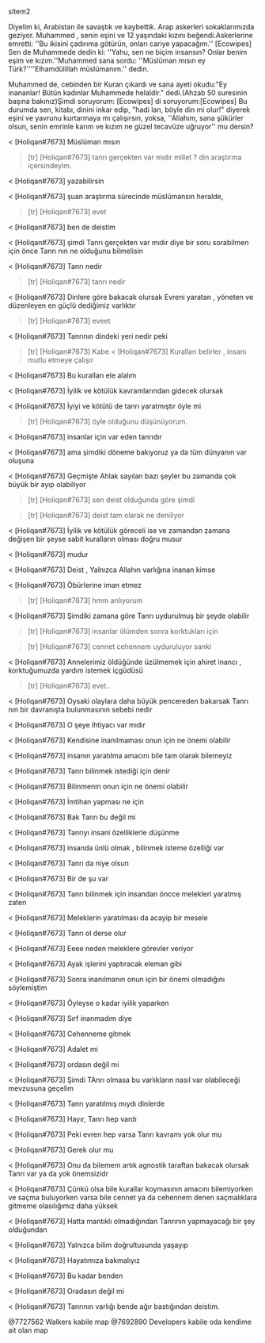  sitem2

Diyelim ki, Arabistan ile savaştık ve kaybettik. Arap askerleri sokaklarımızda geziyor. Muhammed , senin eşini ve 12 yaşındaki kızını beğendi.Askerlerine emretti: ''Bu ikisini çadırıma götürün, onları cariye yapacağım.''
[Ecowipes] Sen de Muhammede dedin ki: ''Yahu, sen ne biçim insansın? Onlar benim eşim ve kızım.''Muhammed sana sordu: ''Müslüman mısın ey Türk?''''Elhamdülillah müslümanım.'' dedin.

Muhammed de, cebinden bir Kuran çıkardı ve sana ayeti okudu:"Ey inananlar! Bütün kadınlar Muhammede helaldir." dedi.(Ahzab 50 suresinin başına bakınız)Şimdi soruyorum:
[Ecowipes] di soruyorum:[Ecowipes] Bu durumda sen, kitabı, dinini inkar edip, "hadi lan, böyle din mi olur!" diyerek eşini ve yavrunu kurtarmaya mı çalışırsın, yoksa, ''Allahım, sana şükürler olsun, senin emrinle karım ve kızım ne güzel tecavüze uğruyor'' mu dersin?




< [Holiqan#7673] Müslüman mısın

> [tr] [Holiqan#7673] tanrı gerçekten var mıdır millet ? din araştırma içersindeyim.

< [Holiqan#7673] yazabilirsin

< [Holiqan#7673] şuan araştırma sürecinde müslümansın heralde,

> [tr] [Holiqan#7673] evet

< [Holiqan#7673] ben de deistim

< [Holiqan#7673] şimdi Tanrı gerçekten var mıdır diye bir soru sorabilmen için önce Tanrı nın ne olduğunu bilmelisin

< [Holiqan#7673] Tanrı nedir

> [tr] [Holiqan#7673] tanrı nedir

< [Holiqan#7673] Dinlere göre bakacak olursak Evreni yaratan , yöneten ve düzenleyen en güçlü dediğimiz varlıktır

> [tr] [Holiqan#7673] eveet

< [Holiqan#7673] Tanrının dindeki yeri nedir peki

> [tr] [Holiqan#7673] Kabe
< [Holiqan#7673] Kuralları belirler , insanı mutlu etmeye çalışır

< [Holiqan#7673] Bu kuralları ele alalım

< [Holiqan#7673] İyilik ve kötülük kavramlarından gidecek olursak

< [Holiqan#7673] İyiyi ve kötütü de tanrı yaratmıştır öyle mi

> [tr] [Holiqan#7673] öyle olduğunu düşünüyorum.

< [Holiqan#7673] insanlar için var eden tanrıdır

< [Holiqan#7673] ama şimdiki döneme bakıyoruz ya da tüm dünyanın var oluşuna

< [Holiqan#7673] Geçmişte Ahlak sayılan bazı şeyler bu zamanda çok büyük bir ayıp olabiliyor

> [tr] [Holiqan#7673] sen deist olduğunda göre şimdi

> [tr] [Holiqan#7673] deist tam olarak ne deniliyor

< [Holiqan#7673] İyilik ve kötülük göreceli ise ve zamandan zamana değişen bir şeyse sabit kuralların olması doğru musur

< [Holiqan#7673] mudur

< [Holiqan#7673] Deist , Yalnızca Allahın varlığına inanan kimse

< [Holiqan#7673] Öbürlerine iman etmez

> [tr] [Holiqan#7673] hmm anlıyorum

< [Holiqan#7673] Şimdiki zamana göre Tanrı uydurulmuş bir şeyde olabilir

> [tr] [Holiqan#7673] insanlar ölümden sonra korktukları için

> [tr] [Holiqan#7673] cennet cehennem uyduruluyor sanki

< [Holiqan#7673] Annelerimiz öldüğünde üzülmemek için ahiret inancı , korktuğumuzda yardım istemek içgüdüsü

> [tr] [Holiqan#7673] evet..

< [Holiqan#7673] Oysaki olaylara daha büyük pencereden bakarsak Tanrı nın bir davranışta bulunmasının sebebi nedir

< [Holiqan#7673] O şeye ihtiyacı var mıdır

< [Holiqan#7673] Kendisine inanılmaması onun için ne önemi olabilir

< [Holiqan#7673] insanın yaratılma amacını bile tam olarak bilemeyiz

< [Holiqan#7673] Tanrı bilinmek istediği için denir

< [Holiqan#7673] Bilinmenin onun için ne önemi olabilir

< [Holiqan#7673] İmtihan yapması ne için

< [Holiqan#7673] Bak Tanrı bu değil mi

< [Holiqan#7673] Tanrıyı insani özelliklerle düşünme

< [Holiqan#7673] insanda ünlü olmak , bilinmek isteme özelliği var

< [Holiqan#7673] Tanrı da niye olsun

< [Holiqan#7673] Bir de şu var

< [Holiqan#7673] Tanrı bilinmek için insandan öncce melekleri yaratmış zaten

< [Holiqan#7673] Meleklerin yaratılması da acayip bir mesele

< [Holiqan#7673] Tanrı ol derse olur

< [Holiqan#7673] Eeee neden meleklere görevler veriyor

< [Holiqan#7673] Ayak işlerini yaptıracak eleman gibi

< [Holiqan#7673] Sonra inanılmanın onun için bir önemi olmadığını söylemiştim

< [Holiqan#7673] Öyleyse o kadar iyilik yaparken

< [Holiqan#7673] Sırf inanmadım diye

< [Holiqan#7673] Cehenneme gitmek

< [Holiqan#7673] Adalet mi

< [Holiqan#7673] ordasın değil mi

< [Holiqan#7673] Şimdi TAnrı olmasa bu varlıkların nasıl var olabileceği mevzusuna geçelim

< [Holiqan#7673] Tanrı yaratılmış mıydı dinlerde

< [Holiqan#7673] Hayır, Tanrı hep vardı

< [Holiqan#7673] Peki evren hep varsa Tanrı kavramı yok olur mu

< [Holiqan#7673] Gerek olur mu

< [Holiqan#7673] Onu da bilemem artık agnostik taraftan bakacak olursak Tanrı var ya da yok önemsizidr

< [Holiqan#7673] Çünkü olsa bile kurallar koymasının amacını bilemiyorken ve saçma buluyorken varsa bile cennet ya da cehennem denen saçmalıklara gitmeme olasılığımız daha yüksek

< [Holiqan#7673] Hatta mantıklı olmadığından Tanrının yapmayacağı bir şey olduğundan

< [Holiqan#7673] Yalnızca bilim doğrultusunda yaşayıp

< [Holiqan#7673] Hayatımıza bakmalıyız

< [Holiqan#7673] Bu kadar benden

< [Holiqan#7673] Oradasın değil mi

< [Holiqan#7673] Tanrının varlığı bende ağır bastığından deistim.

@7727562 Walkers kabile map
@7692890  Developers kabile oda kendime ait olan map
